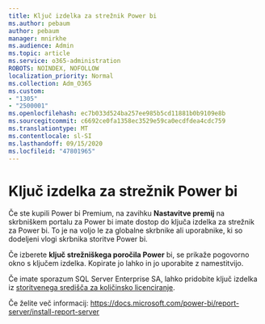 ```yaml
---
title: Ključ izdelka za strežnik Power bi
ms.author: pebaum
author: pebaum
manager: mnirkhe
ms.audience: Admin
ms.topic: article
ms.service: o365-administration
ROBOTS: NOINDEX, NOFOLLOW
localization_priority: Normal
ms.collection: Adm_O365
ms.custom:
- "1305"
- "2500001"
ms.openlocfilehash: ec7b033d524ba257ee985b5cd11881b0b9109e8b
ms.sourcegitcommit: c6692ce0fa1358ec3529e59ca0ecdfdea4cdc759
ms.translationtype: MT
ms.contentlocale: sl-SI
ms.lasthandoff: 09/15/2020
ms.locfileid: "47801965"
---
```

# <a name="power-bi-report-server-product-key"></a>Ključ izdelka za strežnik Power bi

Če ste kupili Power bi Premium, na zavihku **Nastavitve premij** na skrbniškem portalu za Power bi imate dostop do ključa izdelka za strežnik za Power bi. To je na voljo le za globalne skrbnike ali uporabnike, ki so dodeljeni vlogi skrbnika storitve Power bi.

Če izberete **ključ strežniškega poročila Power** bi, se prikaže pogovorno okno s ključem izdelka. Kopirate jo lahko in jo uporabite z namestitvijo.

Če imate sporazum SQL Server Enterprise SA, lahko pridobite ključ izdelka iz [storitvenega središča za količinsko licenciranje](https://www.microsoft.com/Licensing/servicecenter/).

Če želite več informacij: https://docs.microsoft.com/power-bi/report-server/install-report-server
